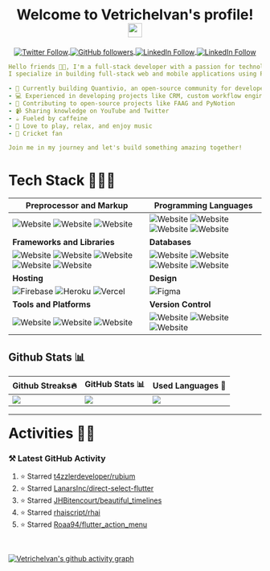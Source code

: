 
<!-- Title: Start -->

<h1 align="center">
  Welcome to Vetrichelvan's profile!
  <img src="https://media.giphy.com/media/hvRJCLFzcasrR4ia7z/giphy.gif" width="28">
</h1>



<!-- Title: End -->

<!-- Social Badges: Start -->
<p align="center">
<a href="https://twitter.com/pythonhubdev" align="center">
  <img alt="Twitter Follow" align="center" src="https://img.shields.io/twitter/follow/pythonhubdev?color=blue&label=Follow&logo=twitter&style=for-the-badge">
</a>
<a href="https://github.com/pythonhubdev" align="center">
  <img alt="GitHub followers" align="center" src="https://img.shields.io/github/followers/pythonhubdev?logo=github&style=for-the-badge">
</a>
<a href="https://linkedin.com/in/vetrichelvan" align="center">
  <img alt="LinkedIn Follow" align="center" src="https://img.shields.io/badge/linkedin-%230077B5.svg?&style=for-the-badge&logo=linkedin&logoColor=white">
</a>
<a href="https://www.fiverr.com/pythonhub" align="center">
  <img alt="LinkedIn Follow" align="center" src="https://img.shields.io/badge/fiverr-%1DBF73.svg?&style=for-the-badge&logo=fiverr&logoColor=white">
</a>
</p>
<!-- Social Badges: End -->

<!-- About: Start -->

```yaml
Hello friends 👋🏻, I'm a full-stack developer with a passion for technology and innovation. 
I specialize in building full-stack web and mobile applications using Python, Flutter, and React.

- 🚀 Currently building Quantivio, an open-source community for developers
- 💻 Experienced in developing projects like CRM, custom workflow engine, and APIs
- 🌟 Contributing to open-source projects like FAAG and PyNotion
- 📹 Sharing knowledge on YouTube and Twitter
- ☕️ Fueled by caffeine
- 🎵 Love to play, relax, and enjoy music
- 🏏 Cricket fan

Join me in my journey and let's build something amazing together!
```
<!-- About: End -->

<!-- Stack: Start -->
# Tech Stack 🧑🏻‍💻

| **Preprocessor and Markup** | **Programming Languages** |
| --- | --- |
| ![Website](https://img.shields.io/badge/html5%20-%23E34F26.svg?&style=for-the-badge&logo=html5&logoColor=white) ![Website](https://img.shields.io/badge/CSS3-1572B6?style=for-the-badge&logo=css3&logoColor=white) ![Website](https://img.shields.io/badge/markdown-000000?style=for-the-badge&logo=markdown&logoColor=white) | ![Website](https://img.shields.io/badge/Python-3776AB?style=for-the-badge&logo=python&logoColor=white) ![Website](https://img.shields.io/badge/Dart-0175C2?style=for-the-badge&logo=dart&logoColor=white) ![Website](https://img.shields.io/badge/JavaScript-F7DF1E?style=for-the-badge&logo=javascript&logoColor=white) ![Website](https://img.shields.io/badge/TypeScript-007ACC?style=for-the-badge&logo=typescript&logoColor=white)
| **Frameworks and Libraries** | **Databases** |
| ![Website](https://img.shields.io/badge/Flutter-02569B.svg?&style=for-the-badge&logo=Flutter&logoColor=white) ![Website](https://img.shields.io/badge/FastAPI-009688?style=for-the-badge&logo=fastapi&logoColor=white) ![Website](https://img.shields.io/badge/Flask-000000?style=for-the-badge&logo=flask&logoColor=white) ![Website](https://img.shields.io/badge/React.js-61DAFB?style=for-the-badge&logo=react&logoColor=black) ![Website](https://img.shields.io/badge/Apache%20Airflow%20-%23017CEE.svg?&style=for-the-badge&logo=Apache-Airflow&logoColor=white) | ![Website](https://img.shields.io/badge/MongoDB-%234ea94b.svg?&style=for-the-badge&logo=mongodb&logoColor=white) ![Website](https://img.shields.io/badge/firebase-FFCA28.svg?style=for-the-badge&logo=firebase&logoColor=white) ![Website](https://img.shields.io/badge/mariadb-003545.svg?style=for-the-badge&logo=mariadb&logoColor=white) ![Website](https://img.shields.io/badge/sqlite-003B57.svg?&style=for-the-badge&logo=sqlite&logoColor=white) |
| **Hosting** | **Design**|
| ![Firebase](https://img.shields.io/badge/firebase-%23039BE5.svg?style=for-the-badge&logo=firebase) ![Heroku](https://img.shields.io/badge/heroku-%23430098.svg?style=for-the-badge&logo=heroku&logoColor=white) ![Vercel](https://img.shields.io/badge/vercel-%23000000.svg?style=for-the-badge&logo=vercel&logoColor=white) | ![Figma](https://img.shields.io/badge/figma-%23F24E1E.svg?style=for-the-badge&logo=figma&logoColor=white) |
| **Tools and Platforms** | **Version Control** |
|![Website](https://img.shields.io/badge/Linux-%23FCC624.svg?&style=for-the-badge&logo=linux&logoColor=black) ![Website](https://img.shields.io/badge/AWS%20EC2-%23232F3E.svg?&style=for-the-badge&logo=amazon-aws&logoColor=white) ![Website](https://img.shields.io/badge/AWS%20Lambda-%23232F3E.svg?&style=for-the-badge&logo=amazon-aws&logoColor=white) | ![Website](https://img.shields.io/badge/GIT-%23F05032.svg?&style=for-the-badge&logo=git&logoColor=white) ![Website](https://img.shields.io/badge/GitHub-181717?style=for-the-badge&logo=github&logoColor=white) ![Website](https://img.shields.io/badge/Codecov-F01F7A?style=for-the-badge&logo=Codecov&logoColor=white)

<!-- Stack: End -->

<!-- Stats: Start -->
## Github Stats 📊

| Github Streaks🔥| GitHub Stats 📊 | Used Languages 🚀|
|-----------------|-----------------|------------------|
| ![](https://github-readme-streak-stats.herokuapp.com?user=pythonhubdev&theme=dark&hide_border=true) | ![](https://github-readme-stats-pythonhubdev.vercel.app/api/wakatime?username=Vetrichelvan&hide_border=true&theme=dark&langs_count=5) | ![](https://github-readme-stats-pythonhubdev.vercel.app/api/top-langs/?username=pythonhubdev&layout=compact&theme=dark&hide_border=true&bg_color=151515&langs_count=8&hide=jupyter%20notebook) |

---
<!--  -->

<h1 style="margin-top:20px;">Activities 🏋🏻</h1>

### ⚒️ Latest GitHub Activity

<!--RECENT_ACTIVITY:start-->
1. ⭐ Starred [t4zzlerdeveloper/rubium](https://github.com/t4zzlerdeveloper/rubium)
2. ⭐ Starred [LanarsInc/direct-select-flutter](https://github.com/LanarsInc/direct-select-flutter)
3. ⭐ Starred [JHBitencourt/beautiful_timelines](https://github.com/JHBitencourt/beautiful_timelines)
4. ⭐ Starred [rhaiscript/rhai](https://github.com/rhaiscript/rhai)
5. ⭐ Starred [Roaa94/flutter_action_menu](https://github.com/Roaa94/flutter_action_menu)
<!--RECENT_ACTIVITY:end-->

<br>

[![Vetrichelvan's github activity graph](https://github-readme-activity-graph.vercel.app/graph?username=pythonhubdev&theme=github&hide_border=true)](https://github.com/ashutosh00710/github-readme-activity-graph)

